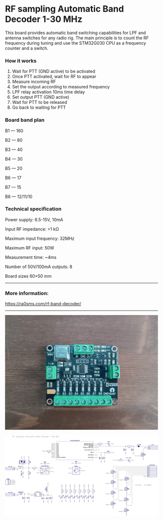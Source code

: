 # RF sampling Automatic Band Decoder 1-30 MHz

This board provides automatic band switching capabilities for LPF and antenna switches for any radio rig. The main principle is to count the RF frequency during tuning and use the STM32G030 CPU as a frequency counter and a switch.

### How it works

1. Wait for PTT (GND active) to be activated
2. Once PTT activated, wait for RF to appear
3. Measure incoming RF
4. Set the output according to measured frequency
5. LPF relay activation 10ms time delay
6. Set output PTT (GND active)
7. Wait for PTT to be released
8. Go back to waiting for PTT

### Board band plan 

B1 — 160

B2 — 80

B3 — 40

B4 — 30

B5 — 20

B6 — 17

B7 — 15

B8 — 12/11/10

### Technical specification

Power supply: 6.5-15V, 10mA

Input RF impedance: >1 kΩ

Maximum input frequency: 32MHz

Maximum RF input: 50W

Measurement time: ~4ms

Number of 50V/100mA outputs: 8

Board sizes 60×50 mm



------

### More information:

https://ra0sms.com/rf-band-decoder/

------

![](pics/pcb.jpg)

![](DipTrace/rf_band_decoder_sch.jpg)

